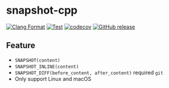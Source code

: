 # snapshot-cpp

[![Clang Format](https://github.com/Dup4/snapshot-cpp/workflows/Clang%20Format/badge.svg)](https://github.com/Dup4/snapshot-cpp/actions/workflows/clang_format.yml)
[![Test](https://github.com/Dup4/snapshot-cpp/workflows/Test/badge.svg)](https://github.com/Dup4/snapshot-cpp/actions/workflows/test.yml)
[![codecov](https://codecov.io/gh/Dup4/snapshot-cpp/branch/main/graph/badge.svg)](https://codecov.io/gh/Dup4/snapshot-cpp)
[![GitHub release](https://img.shields.io/github/release/Dup4/snapshot-cpp.svg)](https://GitHub.com/Dup4/snapshot-cpp/releases/)

## Feature

* `SNAPSHOT(content)`
* `SNAPSHOT_INLINE(content)`
* `SNAPSHOT_DIFF(before_content, after_content)` required `git`
* Only support Linux and macOS
